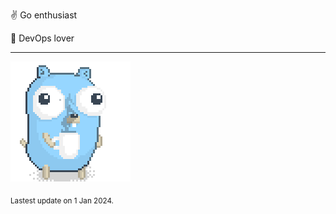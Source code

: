 :v: Go enthusiast

:muscle: DevOps lover

---

![Image alt text](/images/gopher_with_coffee.gif)


<sub>Lastest update on 1 Jan 2024.</sub>

